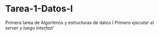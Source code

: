 # Tarea-1-Datos-I
Primera tarea de Algoritmos y estructuras de datos I
*Primero ejecutar el server y luego Interfaz!*
